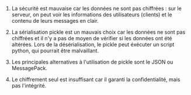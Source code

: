 1. La sécurité est mauvaise car les données ne sont pas chiffrées : sur le serveur, on peut voir les informations des utilisateurs (clients) et le contenu de leurs messages en clair.

2. La sérialisation pickle est un mauvais choix car les données ne sont pas chiffrées et il n'y a pas de moyen de vérifier si les données ont été altérées. Lors de la désérialisation, le pickle peut éxécuter un script python, qui pourrait être malvaillant.

3. Les principales alternatives à l'utilisation de pickle sont le JSON ou MessagePack.

4. Le chiffrement seul est insuffisant car il garanti la confidentialité, mais pas l'intégrité.